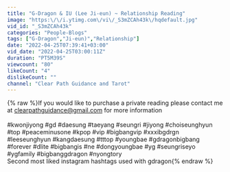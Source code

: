 ```yaml
---
title: "G-Dragon & IU (Lee Ji-eun) ~ Relationship Reading"
image: "https:\/\/i.ytimg.com\/vi\/_S3mZCAh43k\/hqdefault.jpg"
vid_id: "_S3mZCAh43k"
categories: "People-Blogs"
tags: ["G-Dragon","Ji-eun)","Relationship"]
date: "2022-04-25T07:39:41+03:00"
vid_date: "2022-04-25T03:00:11Z"
duration: "PT5M39S"
viewcount: "80"
likeCount: "4"
dislikeCount: ""
channel: "Clear Path Guidance and Tarot"
---
```

{% raw %}If you would like to purchase a private reading please contact me at clearpathguidance@gmail.com for more information<br /><br /> #kwonjiyong #gd #daesung #taeyang #seungri #jiyong #choiseunghyun #top #peaceminusone #kpop #vip #bigbangvip #xxxibgdrgn #leeseunghyun #kangdaesung #tttop #youngbae #gdragonbigbang #forever #dlite #bigbangis #ne #dongyoungbae #yg #seungriseyo #ygfamily #bigbanggdragon #nyongtory<br />Second most liked instagram hashtags used with gdragon{% endraw %}
